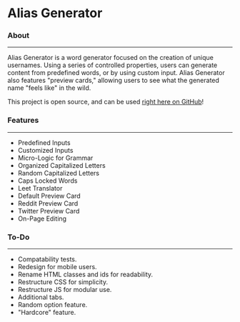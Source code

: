 # Alias Generator

### About
------
Alias Generator is a word generator focused on the creation of unique usernames. Using a series of controlled properties, users can generate content from predefined words, or by using custom input. Alias Generator also features "preview cards," allowing users to see what the generated name "feels like" in the wild.

This project is open source, and can be used [right here on GitHub](https://mdawsondev.github.io/alias-generator/)!

### Features
------
* Predefined Inputs
* Customized Inputs
* Micro-Logic for Grammar
* Organized Capitalized Letters
* Random Capitalized Letters
* Caps Locked Words
* Leet Translator
* Default Preview Card
* Reddit Preview Card
* Twitter Preview Card
* On-Page Editing

### To-Do
------
* Compatability tests.
* Redesign for mobile users.
* Rename HTML classes and ids for readability.
* Restructure CSS for simplicity.
* Restructure JS for modular use.
* Additional tabs.
* Random option feature.
* "Hardcore" feature.